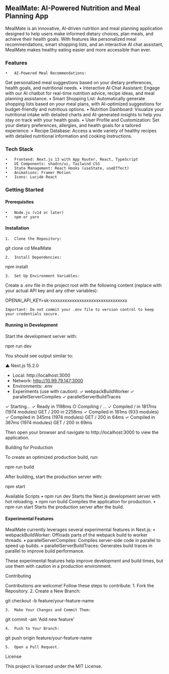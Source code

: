 ## MealMate: AI-Powered Nutrition and Meal Planning App

MealMate is an innovative, AI-driven nutrition and meal planning application designed to help users make informed dietary choices, plan meals, and achieve their health goals. With features like personalized meal recommendations, smart shopping lists, and an interactive AI chat assistant, MealMate makes healthy eating easier and more accessible than ever.

### Features
	•	AI-Powered Meal Recommendations:
Get personalized meal suggestions based on your dietary preferences, health goals, and nutritional needs.
	•	Interactive AI Chat Assistant:
Engage with our AI chatbot for real-time nutrition advice, recipe ideas, and meal planning assistance.
	•	Smart Shopping List:
Automatically generate shopping lists based on your meal plans, with AI-optimized suggestions for budget-friendly and nutritious options.
	•	Nutrition Dashboard:
Visualize your nutritional intake with detailed charts and AI-generated insights to help you stay on track with your health goals.
	•	User Profile and Customization:
Set your dietary preferences, allergies, and health goals for a tailored experience.
	•	Recipe Database:
Access a wide variety of healthy recipes with detailed nutritional information and cooking instructions.

### Tech Stack
	•	Frontend: Next.js 13 with App Router, React, TypeScript
	•	UI Components: shadcn/ui, Tailwind CSS
	•	State Management: React Hooks (useState, useEffect)
	•	Animations: Framer Motion
	•	Icons: Lucide React

### Getting Started

#### Prerequisites
	•	Node.js (v14 or later)
	•	npm or yarn

#### Installation
	1.	Clone the Repository:

git clone <repository-url>
cd MealMate


	2.	Install Dependencies:

npm install


	3.	Set Up Environment Variables:
Create a .env file in the project root with the following content (replace with your actual API key and any other variables):

OPENAI_API_KEY=sk-xxxxxxxxxxxxxxxxxxxxxxxxxxxxxxxx

	Important: Do not commit your .env file to version control to keep your credentials secure.

#### Running in Development

Start the development server with:

npm run dev

You should see output similar to:

   ▲ Next.js 15.2.0
   - Local:        http://localhost:3000
   - Network:      http://10.99.79.147:3000
   - Environments: .env
   - Experiments (use with caution):
     ✓ webpackBuildWorker
     ✓ parallelServerCompiles
     ✓ parallelServerBuildTraces

 ✓ Starting...
 ✓ Ready in 1198ms
 ○ Compiling / ...
 ✓ Compiled / in 1817ms (1974 modules)
 GET / 200 in 2258ms
 ✓ Compiled in 181ms (933 modules)
 ✓ Compiled in 345ms (1974 modules)
 GET / 200 in 64ms
 ✓ Compiled in 367ms (1974 modules)
 GET / 200 in 69ms

Then open your browser and navigate to http://localhost:3000 to view the application.

Building for Production

To create an optimized production build, run:

npm run build

After building, start the production server with:

npm start

Available Scripts
	•	npm run dev
Starts the Next.js development server with hot reloading.
	•	npm run build
Compiles the application for production.
	•	npm run start
Starts the production server after the build.

#### Experimental Features

MealMate currently leverages several experimental features in Next.js:
	•	webpackBuildWorker:
Offloads parts of the webpack build to worker threads.
	•	parallelServerCompiles:
Compiles server-side code in parallel to speed up builds.
	•	parallelServerBuildTraces:
Generates build traces in parallel to improve build performance.

These experimental features help improve development and build times, but use them with caution in a production environment.

Contributing

Contributions are welcome! Follow these steps to contribute:
	1.	Fork the Repository.
	2.	Create a New Branch:

git checkout -b feature/your-feature-name


	3.	Make Your Changes and Commit Them:

git commit -am 'Add new feature'


	4.	Push to Your Branch:

git push origin feature/your-feature-name


	5.	Open a Pull Request.

License

This project is licensed under the MIT License.